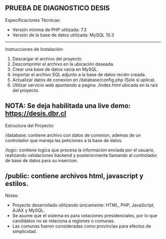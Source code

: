 PRUEBA DE DIAGNOSTICO DESIS
-----------------------------------------------

Especificaciones Técnicas:
- Versión mínima de PHP utilizada: 7.3
- Versión de la base de datos utilizada: MySQL 10.3
---
Instrucciones de Instalación:
1. Descargar el archivo del proyecto.
2. Descomprimir el archivo en la ubicación deseada.
3. Crear una base de datos vacía en MySQL.
4. Importar el archivo SQL adjunto a la base de datos recién creada.
5. Actualizar datos de conexion en /database/config.php (Solo si aplica).
6. Utilizar servicio web apuntando a pagina ./index.html ubicada en la raiz del proyecto.

NOTA: Se deja habilitada una live demo: https://desis.dbr.cl
---
Estructura del Proyecto:

/database: contiene archivo con datos de conexion, ademas de un controlador que maneja las peticiones a la base de datos.

/logic: contiene logica que procesa la informacion enviada por el usuario, realizando validaciones backend y posteriormente llamando al controlador de base de datos para su insercion.

/public: contiene archivos html, javascript y estilos.
---
Notas:
- Proyecto desarrollado utilizando únicamente: HTML, PHP, JavaScript, AJAX y MySQL.
- Se asume que el sistema es para votaciones presidenciales, por lo que candidatos no se relaciona a regiones o comunas.
- Las comunas fueron consideradas como provincias para efectos de simplicidad.
